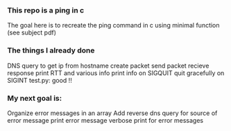 ### This repo is a ping in c

The goal here is to recreate the ping command in c using minimal function (see subject pdf)

### The things I already done

DNS query to get ip from hostname
create packet
send packet
recieve response
print RTT and various info
print info on SIGQUIT
quit gracefully on SIGINT
test.py:
good !!

### My next goal is:
<!--
server.py:
scappy
Forge expected packet (switch ip addr)
sudo apt install libnfnetlink-dev libnetfilter-queue-dev
sudo pip3 install NetFilterQueue kamene
pip3 install NetFilterQueue kamene
test multiple push
-->
Organize error messages in an array
Add reverse dns query for source of error message
print error message
verbose print for error messages
